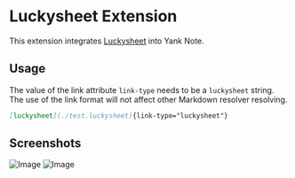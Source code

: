 # Luckysheet Extension

This extension integrates [Luckysheet](https://github.com/mengshukeji/Luckysheet) into Yank Note.

## Usage

The value of the link attribute `link-type` needs to be a `luckysheet` string. The use of the link format will not affect other Markdown resolver resolving.

```markdown
[luckysheet](./test.luckysheet){link-type="luckysheet"}
```

## Screenshots

![Image](https://registry.yank-note.com/cdn/@yank-note/extension-luckysheet/1.1.4/167647357-2d5afe4a-26a8-46ee-bb53-923aada267c7.png)
![Image](https://registry.yank-note.com/cdn/@yank-note/extension-luckysheet/1.1.4/167646759-9ae725c7-5608-4dc1-b53f-d8a097a4e42e.png)
